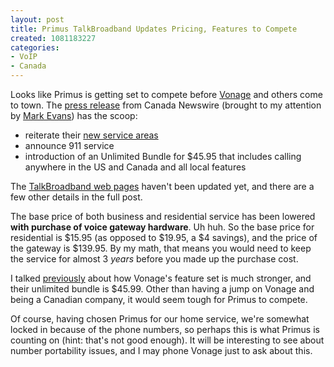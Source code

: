 ```yaml
--- 
layout: post
title: Primus TalkBroadband Updates Pricing, Features to Compete
created: 1081183227
categories: 
- VoIP
- Canada
---
```

<p>Looks like Primus is getting set to compete before <a href="http://www.vonage.ca" title="Vonage in Canada">Vonage</a> and others come to town. The <a href="http://www.newswire.ca/en/releases/archive/April2004/05/c7804.html">press release</a> from Canada Newswire (brought to my attention by <a href="http://evans.blogware.com/blog/_archives/2004/4/5/32347.html">Mark Evans</a>) has the scoop:</p>
<ul>
<li>reiterate their <a href="/node/view/1014">new service areas</a></li>
<li>announce 911 service</li>
<li>introduction of an Unlimited Bundle for $45.95 that includes calling anywhere in the US and Canada and all local features</li>
</ul>

<p>The <a href="http://www.primustel.ca/en/residential/talkbroadband/bundles.html">TalkBroadband web pages</a> haven't been updated yet, and there are a few other details in the full post.</p>
<!--break-->
<p>The base price of both business and residential service has been lowered <strong>with purchase of voice gateway hardware</strong>. Uh huh. So the base price for residential is $15.95 (as opposed to $19.95, a $4 savings), and the price of the gateway is $139.95. By my math, that means you would need to keep the service for almost 3 <em>years</em> before you made up the purchase cost.</p>

<p>I talked <a href="http://www.bmannconsulting.com/node/view/1033" title="Vonage now live in Canada">previously</a> about how Vonage's feature set is much stronger, and their unlimited bundle is $45.99. Other than having a jump on Vonage and being a Canadian company, it would seem tough for Primus to compete.</p>

<p>Of course, having chosen Primus for our home service, we're somewhat locked in because of the phone numbers, so perhaps this is what Primus is counting on (hint: that's not good enough). It will be interesting to see about number portability issues, and I may phone Vonage just to ask about this.</p>
